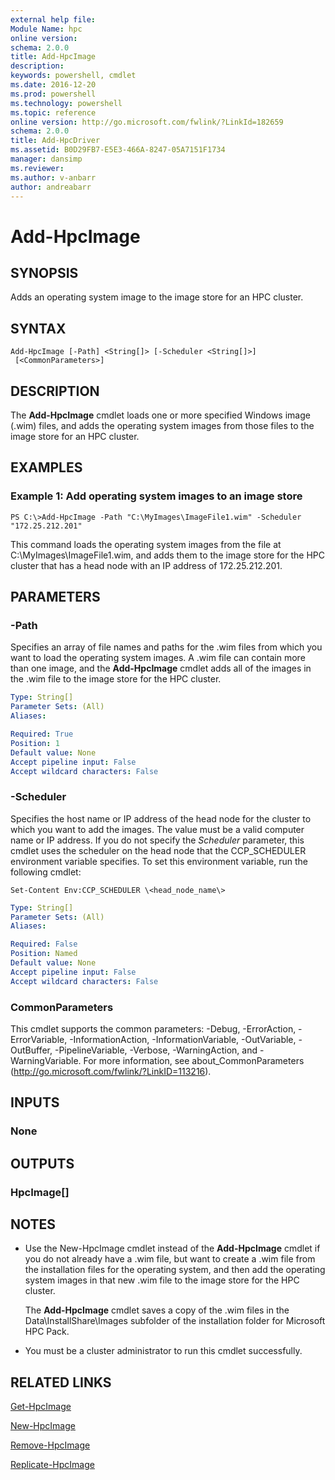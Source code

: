 ```yaml
---
external help file:
Module Name: hpc
online version:
schema: 2.0.0
title: Add-HpcImage
description:
keywords: powershell, cmdlet
ms.date: 2016-12-20
ms.prod: powershell
ms.technology: powershell
ms.topic: reference
online version: http://go.microsoft.com/fwlink/?LinkId=182659
schema: 2.0.0
title: Add-HpcDriver
ms.assetid: B0D29FB7-E5E3-466A-8247-05A7151F1734
manager: dansimp
ms.reviewer:
ms.author: v-anbarr
author: andreabarr
---
```


# Add-HpcImage

## SYNOPSIS
Adds an operating system image to the image store for an HPC cluster.

## SYNTAX

```
Add-HpcImage [-Path] <String[]> [-Scheduler <String[]>]
 [<CommonParameters>]
```

## DESCRIPTION
The **Add-HpcImage** cmdlet loads one or more specified Windows image (.wim) files, and adds the operating system images from those files to the image store for an HPC cluster.

## EXAMPLES

### Example 1: Add operating system images to an image store
```
PS C:\>Add-HpcImage -Path "C:\MyImages\ImageFile1.wim" -Scheduler "172.25.212.201"
```

This command loads the operating system images from the file at C:\MyImages\ImageFile1.wim, and adds them to the image store for the HPC cluster that has a head node with an IP address of 172.25.212.201.

## PARAMETERS

### -Path
Specifies an array of file names and paths for the .wim files from which you want to load the operating system images.
A .wim file can contain more than one image, and the **Add-HpcImage** cmdlet adds all of the images in the .wim file to the image store for the HPC cluster.

```yaml
Type: String[]
Parameter Sets: (All)
Aliases:

Required: True
Position: 1
Default value: None
Accept pipeline input: False
Accept wildcard characters: False
```

### -Scheduler
Specifies the host name or IP address of the head node for the cluster to which you want to add the images.
The value must be a valid computer name or IP address.
If you do not specify the *Scheduler* parameter, this cmdlet uses the scheduler on the head node that the CCP_SCHEDULER environment variable specifies.
To set this environment variable, run the following cmdlet:

`Set-Content Env:CCP_SCHEDULER \<head_node_name\>`

```yaml
Type: String[]
Parameter Sets: (All)
Aliases:

Required: False
Position: Named
Default value: None
Accept pipeline input: False
Accept wildcard characters: False
```

### CommonParameters
This cmdlet supports the common parameters: -Debug, -ErrorAction, -ErrorVariable, -InformationAction, -InformationVariable, -OutVariable, -OutBuffer, -PipelineVariable, -Verbose, -WarningAction, and -WarningVariable. For more information, see about_CommonParameters (http://go.microsoft.com/fwlink/?LinkID=113216).

## INPUTS

### None

## OUTPUTS

### HpcImage[]

## NOTES
* Use the New-HpcImage cmdlet instead of the **Add-HpcImage** cmdlet if you do not already have a .wim file, but want to create a .wim file from the installation files for the operating system, and then add the operating system images in that new .wim file to the image store for the HPC cluster.

  The **Add-HpcImage** cmdlet saves a copy of the .wim files in the Data\InstallShare\Images subfolder of the installation folder for Microsoft HPC Pack.

* You must be a cluster administrator to run this cmdlet successfully.

## RELATED LINKS

[Get-HpcImage](./Get-HpcImage.md)

[New-HpcImage](./New-HpcImage.md)

[Remove-HpcImage](./Remove-HpcImage.md)

[Replicate-HpcImage](./Replicate-HpcImage.md)
